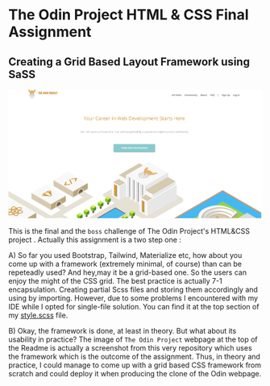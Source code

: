 # The Odin Project HTML & CSS Final Assignment

## Creating a Grid Based Layout Framework using SaSS

![](odinSS.png)


This is the final and the `boss` challenge of The Odin Project's HTML&CSS project . 
Actually this assignment is a two step one :



A) So far you used Bootstrap, Tailwind, Materialize etc, how about you come up with a framework (extremely minimal, of course) than can be repeteadly used? And hey,may it be a grid-based one. So the users can enjoy the might of the CSS grid.
The best practice is actually 7-1 encapsulation. Creating partial Scss files and storing them accordingly and using by importing. However, due to some problems I encountered with my IDE while I opted for single-file solution. You can find it at the top section of my [style.scss](scss/style.scss) file.

B) Okay, the framework is done, at least in theory. But what about its usability in practice? The image of `The Odin Project` webpage at the top of the Readme is actually a screenshot from this very repository which uses the framework which is the outcome of the assignment.
Thus, in theory and practice, I could manage to come up with a grid based CSS framework from scratch and could deploy it when producing the clone of the Odin webpage.

